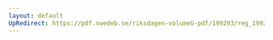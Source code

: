 ```yaml
---
layout: default
UpRedirect: https://pdf.swedeb.se/riksdagen-volumeG-pdf/199293/reg_199293_SfU.pdf
---
```

